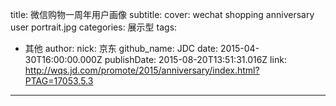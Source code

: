 title: 微信购物一周年用户画像
subtitle: 
cover: wechat shopping anniversary user portrait.jpg
categories: 展示型
tags:
  - 其他
author:
  nick: 京东
  github_name: JDC
date: 2015-04-30T16:00:00.000Z
publishDate: 2015-08-20T13:51:31.016Z
link: http://wqs.jd.com/promote/2015/anniversary/index.html?PTAG=17053.5.3
---